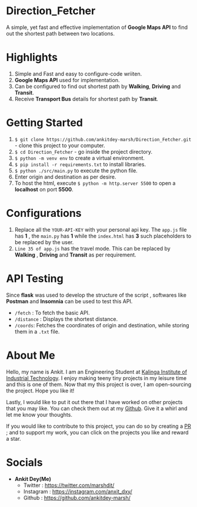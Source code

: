 # Direction_Fetcher
A simple, yet fast and effective implementation of __Google Maps API__ to find out the shortest path between two locations. 

# Highlights
1. Simple and Fast and easy to configure-code wriiten.
2. __Google Maps API__ used for implementation.
3. Can be configured to find out shortest path by __Walking__, __Driving__ and __Transit__.
4. Receive __Transport Bus__ details for shortest path by __Transit__.


# Getting Started
1. `$ git clone https://github.com/ankitdey-marsh/Direction_Fetcher.git` - clone this project to your computer.
2. `$ cd Direction_Fetcher` - go inside the project directory.
3. `$ python -m venv env` to create a virtual environment.
4. `$ pip install -r requirements.txt` to install libraries.
5. `$ python ./src/main.py` to execute the python file.
6. Enter origin and destination as per desire.
7. To host the html, execute `$ python -m http.server 5500` to open a __localhost__ on port __5500__.

# Configurations
1. Replace all the `YOUR-API-KEY` with your personal api key. The `app.js` file has __1__ , the `main.py` has __1__ while the `index.html` has __3__ such placeholders to be replaced by the user.
2. `Line 35 of app.js` has the travel mode. This can be replaced by __Walking__ , __Driving__ and __Transit__ as per requirement.

# API Testing
 Since __flask__ was used to develop the structure of the script , softwares like __Postman__ and __Insomnia__ can be used to test this API.

 - `/fetch` : To fetch the basic API.
 - `/distance` : Displays the shortest distance.
 - `/coords`: Fetches the coordinates of origin and destination, while storing them in a `.txt` file.

# About Me
Hello, my name is Ankit. I am an Engineering Student at [Kalinga Institute of Industrial Technology](https://kiit.ac.in/). I enjoy making teeny tiny projects in
my leisure time and this is one of them. Now that my this project is over, I am open-sourcing the project. Hope you like it!

Lastly, I would like to put it out there that I have worked on other projects that you may like. You can check them out at my [Github](https://github.com/ankitdey-marsh/). Give it a whirl and let me know your thoughts.

If you would like to contribute to this project, you can do so by creating a [PR](https://help.github.com/articles/about-pull-requests/) ; and to support my work, you can click on the projects you like and reward a star.

# Socials

- __Ankit Dey(Me)__
    - Twitter : https://twitter.com/marshdit/
    - Instagram : https://instagram.com/anxit_dxy/
    - Github : https://github.com/ankitdey-marsh/



